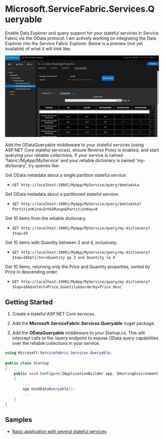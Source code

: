 # Microsoft.ServiceFabric.Services.Queryable

Enable Data Explorer and query support for your stateful services in Service Fabric via the OData protocol.  I am actively working on integrating the Data Explorer into the Service Fabric Explorer.  Below is a preview (not yet available) of what it will look like:

![](images/data-explorer-query.png)

Add the ODataQueryable middleware to your stateful services (using ASP.NET Core stateful services), ensure Reverse Proxy is enabled, and start querying your reliable collections.  If your service is named 'fabric:/MyApp/MyService' and your reliable dictionary is named 'my-dictionary', try queries like:

Get OData metadata about a single partition stateful service:
- ```GET http://localhost:19081/MyApp/MyService/query/$metadata```

Get OData metadata about a partitioned stateful service:
- ```GET http://localhost:19081/MyApp/MyService/query/$metadata?PartitionKind=Int64Range&PartitionKey=0```

Get 10 items from the reliable dictionary.
- ```GET http://localhost:19081/MyApp/MyService/query/my-dictionary?$top=10```

Get 10 items with Quantity between 2 and 4, inclusively.
- ```GET http://localhost:19081/MyApp/MyService/query/my-dictionary?$top=10&$filter=Quantity ge 2 and Quantity le 4```

Get 10 items, returning only the Price and Quantity properties, sorted by Price in descending order.
- ```GET http://localhost:19081/MyApp/MyService/query/my-dictionary?$top=10&$select=Price,Quantity&$orderby=Price desc```

## Getting Started

1. Create a stateful ASP.NET Core services.

2. Add the **Microsoft.ServiceFabric.Services.Queryable** nuget package.

3. Add the **ODataQueryable** middleware to your Startup.cs.  This will intercept calls to the /query endpoint to expose OData query capabilities over the reliable collections in your service.

```csharp
using Microsoft.ServiceFabric.Services.Queryable;

public class Startup
{
	public void Configure(IApplicationBuilder app, IHostingEnvironment env, ILoggerFactory loggerFactory)
	{
		...
		app.UseODataQueryable();
		...
	}
}
```

## Samples

- [Basic application with several stateful services](samples/Basic)
